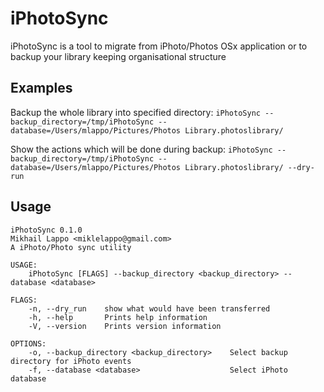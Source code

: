 # iPhotoSync

iPhotoSync is a tool to migrate from iPhoto/Photos OSx application or to backup your library keeping organisational structure


## Examples

Backup the whole library into specified directory:
`iPhotoSync --backup_directory=/tmp/iPhotoSync --database=/Users/mlappo/Pictures/Photos Library.photoslibrary/`

Show the actions which will be done during backup:
`iPhotoSync --backup_directory=/tmp/iPhotoSync --database=/Users/mlappo/Pictures/Photos Library.photoslibrary/ --dry-run`

## Usage

```
iPhotoSync 0.1.0
Mikhail Lappo <miklelappo@gmail.com>
A iPhoto/Photo sync utility

USAGE:
    iPhotoSync [FLAGS] --backup_directory <backup_directory> --database <database>

FLAGS:
    -n, --dry_run    show what would have been transferred
    -h, --help       Prints help information
    -V, --version    Prints version information

OPTIONS:
    -o, --backup_directory <backup_directory>    Select backup directory for iPhoto events
    -f, --database <database>                    Select iPhoto database
```
